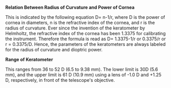 **Relation Between Radius of Curvature and Power of Cornea**

This is indicated by the following equation D= n-1/r, where D is the power of cornea in diameters, n is the refractive index of the cornea, and r is the radius of curvature. Ever since the invention of the keratometer by Helmholtz, the refractive index of the cornea has been 1.3375 for calibrating the instrument. Therefore the formula is read as D= 1.3375-1/r or 0.3375/r or r = 0.3375/D. Hence, the parameters of the keratometers are always labeled for the radius of curvature and dioptric power.

**Range of Keratometer**

This ranges from 36 to 52 D (6.5 to 9.38 mm). The lower limit is 30D (5.6 mm), and the upper limit is 61 D (10.9 mm) using a lens of -1.0 D and +1.25 D, respectively, in front of the telescope's objective.